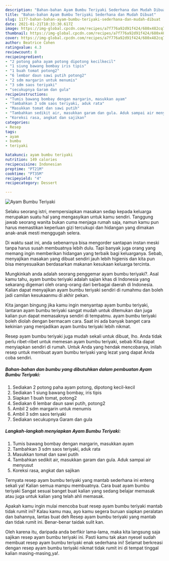 ```yaml
---
description: "Bahan-bahan Ayam Bumbu Teriyaki Sederhana dan Mudah Dibuat"
title: "Bahan-bahan Ayam Bumbu Teriyaki Sederhana dan Mudah Dibuat"
slug: 1177-bahan-bahan-ayam-bumbu-teriyaki-sederhana-dan-mudah-dibuat
date: 2021-01-21T18:33:30.617Z
image: https://img-global.cpcdn.com/recipes/a7f776a92d91f424/680x482cq70/ayam-bumbu-teriyaki-foto-resep-utama.jpg
thumbnail: https://img-global.cpcdn.com/recipes/a7f776a92d91f424/680x482cq70/ayam-bumbu-teriyaki-foto-resep-utama.jpg
cover: https://img-global.cpcdn.com/recipes/a7f776a92d91f424/680x482cq70/ayam-bumbu-teriyaki-foto-resep-utama.jpg
author: Beatrice Cohen
ratingvalue: 4.3
reviewcount: 8
recipeingredient:
- "2 potong paha ayam potong dipotong kecilkecil"
- "1 siung bawang bombay iris tipis"
- "1 buah tomat potong2"
- "6 lembar daun sawi putih potong2"
- "2 sdm margarin untuk menumis"
- "3 sdm saos teriyaki"
- "secukupnya Garam dan gula"
recipeinstructions:
- "Tumis bawang bombay dengan margarin, masukkan ayam"
- "Tambahkan 3 sdm saos teriyaki, aduk rata"
- "Masukkan tomat dan sawi putih"
- "Tambahkan sedikit air, masukkan garam dan gula. Aduk sampai air menyusut"
- "Koreksi rasa, angkat dan sajikan"
categories:
- Resep
tags:
- ayam
- bumbu
- teriyaki

katakunci: ayam bumbu teriyaki 
nutrition: 149 calories
recipecuisine: Indonesian
preptime: "PT21M"
cooktime: "PT35M"
recipeyield: "4"
recipecategory: Dessert

---
```



![Ayam Bumbu Teriyaki](https://img-global.cpcdn.com/recipes/a7f776a92d91f424/680x482cq70/ayam-bumbu-teriyaki-foto-resep-utama.jpg)

Selaku seorang istri, mempersiapkan masakan sedap kepada keluarga merupakan suatu hal yang mengasyikan untuk kamu sendiri. Tanggung jawab seorang  wanita bukan cuma menjaga rumah saja, namun kamu pun harus memastikan keperluan gizi tercukupi dan hidangan yang dimakan anak-anak mesti menggugah selera.

Di waktu  saat ini, anda sebenarnya bisa mengorder santapan instan meski tanpa harus susah membuatnya lebih dulu. Tapi banyak juga orang yang memang ingin memberikan hidangan yang terbaik bagi keluarganya. Sebab, menyajikan masakan yang dibuat sendiri jauh lebih higienis dan kita pun bisa menyesuaikan berdasarkan makanan kesukaan keluarga tercinta. 



Mungkinkah anda adalah seorang penggemar ayam bumbu teriyaki?. Asal kamu tahu, ayam bumbu teriyaki adalah sajian khas di Indonesia yang sekarang digemari oleh orang-orang dari berbagai daerah di Indonesia. Kalian dapat menyajikan ayam bumbu teriyaki sendiri di rumahmu dan boleh jadi camilan kesukaanmu di akhir pekan.

Kita jangan bingung jika kamu ingin menyantap ayam bumbu teriyaki, lantaran ayam bumbu teriyaki sangat mudah untuk ditemukan dan juga kalian pun dapat memasaknya sendiri di tempatmu. ayam bumbu teriyaki boleh diolah dengan bermacam cara. Saat ini ada banyak banget cara kekinian yang menjadikan ayam bumbu teriyaki lebih nikmat.

Resep ayam bumbu teriyaki juga mudah sekali untuk dibuat, lho. Anda tidak perlu ribet-ribet untuk memesan ayam bumbu teriyaki, sebab Kita dapat menyiapkan sendiri di rumah. Untuk Anda yang hendak mencobanya, inilah resep untuk membuat ayam bumbu teriyaki yang lezat yang dapat Anda coba sendiri.

<!--inarticleads1-->

##### Bahan-bahan dan bumbu yang dibutuhkan dalam pembuatan Ayam Bumbu Teriyaki:

1. Sediakan 2 potong paha ayam potong, dipotong kecil-kecil
1. Sediakan 1 siung bawang bombay, iris tipis
1. Siapkan 1 buah tomat, potong2
1. Sediakan 6 lembar daun sawi putih, potong2
1. Ambil 2 sdm margarin untuk menumis
1. Ambil 3 sdm saos teriyaki
1. Sediakan secukupnya Garam dan gula




<!--inarticleads2-->

##### Langkah-langkah menyiapkan Ayam Bumbu Teriyaki:

1. Tumis bawang bombay dengan margarin, masukkan ayam
1. Tambahkan 3 sdm saos teriyaki, aduk rata
1. Masukkan tomat dan sawi putih
1. Tambahkan sedikit air, masukkan garam dan gula. Aduk sampai air menyusut
1. Koreksi rasa, angkat dan sajikan




Ternyata resep ayam bumbu teriyaki yang mantab sederhana ini enteng sekali ya! Kalian semua mampu membuatnya. Cara buat ayam bumbu teriyaki Sangat sesuai banget buat kalian yang sedang belajar memasak atau juga untuk kalian yang telah ahli memasak.

Apakah kamu ingin mulai mencoba buat resep ayam bumbu teriyaki mantab tidak rumit ini? Kalau kamu mau, ayo kamu segera buruan siapkan peralatan dan bahannya, lantas buat deh Resep ayam bumbu teriyaki yang mantab dan tidak rumit ini. Benar-benar taidak sulit kan. 

Oleh karena itu, daripada anda berfikir lama-lama, maka kita langsung saja sajikan resep ayam bumbu teriyaki ini. Pasti kamu tak akan nyesel sudah membuat resep ayam bumbu teriyaki enak sederhana ini! Selamat berkreasi dengan resep ayam bumbu teriyaki nikmat tidak rumit ini di tempat tinggal kalian masing-masing,ya!.

